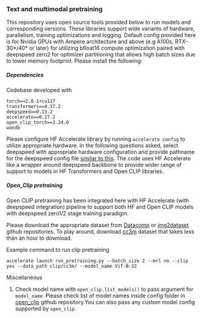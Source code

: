 ### Text and multimodal pretraining

This repository uses open source tools provided below to run models and corresponding versions. 
These libraries support wide variants of hardware, parallelism, training optimizations and logging.
Default config provided here is for Nvidia GPUs with Ampere architecture and above (e.g A100s, RTX-30*/40* or later) 
for utilizing bfloat16 compute optimization paired with deepspeed zero2 for optimizer partitioning that allows 
high batch sizes due to lower memory footprint.
Please install the following: 

##### Dependencies
Codebase developed with 
    
    torch==2.0.1+cu117
    transformers==4.37.2
    deepspeed==0.13.2
    accelerate==0.27.2
    open_clip_torch==2.24.0
    wandb

Please configure HF Accelerate library by running `accelerate config` to utilize appropriate hardware. In the following 
questions asked, select deepspeed with appropriate hardware configuration and provide pathname for the deepspeed 
config file [similar to this](https://github.com/TuhinKundu/MRL_models/blob/main/bert/zero2_config_accelerate.json). The 
code uses HF Accelerate like a wrapper around deepspeed backbone to provide wider range of support to models in 
HF Transformers and Open CLIP libraries.

##### Open_Clip pretraining

Open CLIP pretraining has been integrated here with HF Accelerate (with deepspeed integration)
pipeline to support both HF and Open CLIP models with deepspeed zero1/2 stage training paradigm.

Please download the appropriate dataset from [Datacomp](https://github.com/mlfoundations/datacomp) or [img2dataset](https://github.com/rom1504/img2dataset)
github repositories. To play around, download [cc3m](https://github.com/rom1504/img2dataset/blob/main/dataset_examples/cc3m.md) dataset that takes
less than an hour to download.

Example command to run clip pretraining

    accelerate launch run_pretraining.py --batch_size 2 --mrl no --clip yes --data_path clip/cc3m/ --model_name ViT-B-32



Miscellaneous

1. Check model name with `open_clip.list_models()` to pass argument for `model_name`. 
Please check list of model names inside config folder in [open_clip](https://github.com/mlfoundations/open_clip/tree/main/src/open_clip/model_configs)
github repository.You can also pass any custom model config supported by `open_clip`.